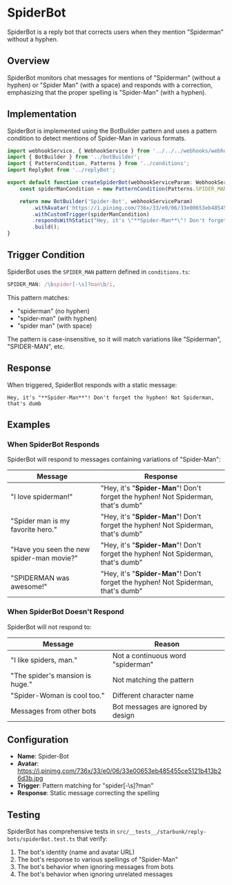 # SpiderBot

SpiderBot is a reply bot that corrects users when they mention "Spiderman" without a hyphen.

## Overview

SpiderBot monitors chat messages for mentions of "Spiderman" (without a hyphen) or "Spider Man" (with a space) and responds with a correction, emphasizing that the proper spelling is "Spider-Man" (with a hyphen).

## Implementation

SpiderBot is implemented using the BotBuilder pattern and uses a pattern condition to detect mentions of Spider-Man in various formats.

```typescript
import webhookService, { WebhookService } from '../../../webhooks/webhookService';
import { BotBuilder } from '../botBuilder';
import { PatternCondition, Patterns } from '../conditions';
import ReplyBot from '../replyBot';

export default function createSpiderBot(webhookServiceParam: WebhookService = webhookService): ReplyBot {
	const spiderManCondition = new PatternCondition(Patterns.SPIDER_MAN);

	return new BotBuilder('Spider-Bot', webhookServiceParam)
		.withAvatar('https://i.pinimg.com/736x/33/e0/06/33e00653eb485455ce5121b413b26d3b.jpg')
		.withCustomTrigger(spiderManCondition)
		.respondsWithStatic("Hey, it's \"**Spider-Man**\"! Don't forget the hyphen! Not Spiderman, that's dumb")
		.build();
}
```

## Trigger Condition

SpiderBot uses the `SPIDER_MAN` pattern defined in `conditions.ts`:

```typescript
SPIDER_MAN: /\bspider[-\s]?man\b/i,
```

This pattern matches:
- "spiderman" (no hyphen)
- "spider-man" (with hyphen)
- "spider man" (with space)

The pattern is case-insensitive, so it will match variations like "Spiderman", "SPIDER-MAN", etc.

## Response

When triggered, SpiderBot responds with a static message:

```
Hey, it's "**Spider-Man**"! Don't forget the hyphen! Not Spiderman, that's dumb
```

## Examples

### When SpiderBot Responds

SpiderBot will respond to messages containing variations of "Spider-Man":

| Message | Response |
|---------|----------|
| "I love spiderman!" | "Hey, it's \"**Spider-Man**\"! Don't forget the hyphen! Not Spiderman, that's dumb" |
| "Spider man is my favorite hero." | "Hey, it's \"**Spider-Man**\"! Don't forget the hyphen! Not Spiderman, that's dumb" |
| "Have you seen the new spider-man movie?" | "Hey, it's \"**Spider-Man**\"! Don't forget the hyphen! Not Spiderman, that's dumb" |
| "SPIDERMAN was awesome!" | "Hey, it's \"**Spider-Man**\"! Don't forget the hyphen! Not Spiderman, that's dumb" |

### When SpiderBot Doesn't Respond

SpiderBot will not respond to:

| Message | Reason |
|---------|--------|
| "I like spiders, man." | Not a continuous word "spiderman" |
| "The spider's mansion is huge." | Not matching the pattern |
| "Spider-Woman is cool too." | Different character name |
| Messages from other bots | Bot messages are ignored by design |

## Configuration

- **Name**: Spider-Bot
- **Avatar**: https://i.pinimg.com/736x/33/e0/06/33e00653eb485455ce5121b413b26d3b.jpg
- **Trigger**: Pattern matching for "spider[-\s]?man"
- **Response**: Static message correcting the spelling

## Testing

SpiderBot has comprehensive tests in `src/__tests__/starbunk/reply-bots/spiderBot.test.ts` that verify:

1. The bot's identity (name and avatar URL)
2. The bot's response to various spellings of "Spider-Man"
3. The bot's behavior when ignoring messages from bots
4. The bot's behavior when ignoring unrelated messages
